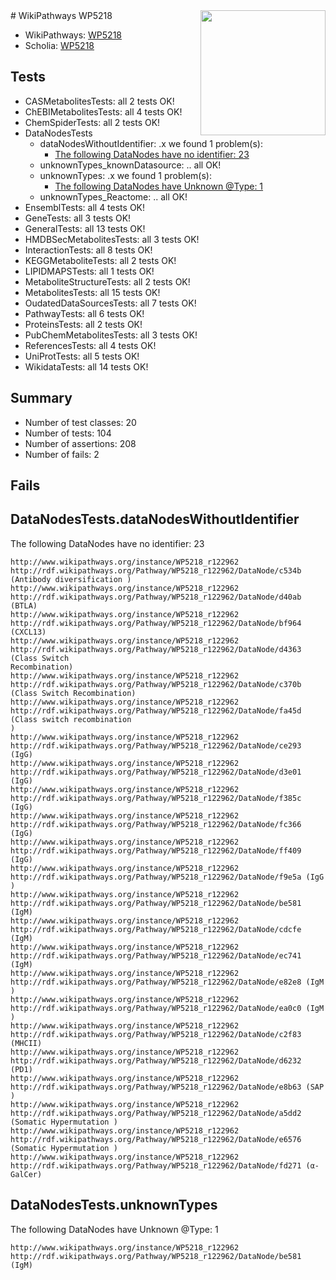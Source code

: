<img style="float: right; width: 200px" src="https://upload.wikimedia.org/wikipedia/commons/thumb/8/83/Wplogo_with_text_500.png/640px-Wplogo_with_text_500.png" />
# WikiPathways WP5218

* WikiPathways: [WP5218](https://new.wikipathways.org/pathways/WP5218)
* Scholia: [WP5218](https://scholia.toolforge.org/wikipathways/WP5218)
## Tests
* CASMetabolitesTests: all 2 tests OK!
* ChEBIMetabolitesTests: all 4 tests OK!
* ChemSpiderTests: all 2 tests OK!
* DataNodesTests
    * dataNodesWithoutIdentifier: .x we found 1 problem(s):
        * [The following DataNodes have no identifier: 23](#8792c4b2)
    * unknownTypes_knownDatasource: .. all OK!
    * unknownTypes: .x we found 1 problem(s):
        * [The following DataNodes have Unknown @Type: 1](#839973df)
    * unknownTypes_Reactome: .. all OK!
* EnsemblTests: all 4 tests OK!
* GeneTests: all 3 tests OK!
* GeneralTests: all 13 tests OK!
* HMDBSecMetabolitesTests: all 3 tests OK!
* InteractionTests: all 8 tests OK!
* KEGGMetaboliteTests: all 2 tests OK!
* LIPIDMAPSTests: all 1 tests OK!
* MetaboliteStructureTests: all 2 tests OK!
* MetabolitesTests: all 15 tests OK!
* OudatedDataSourcesTests: all 7 tests OK!
* PathwayTests: all 6 tests OK!
* ProteinsTests: all 2 tests OK!
* PubChemMetabolitesTests: all 3 tests OK!
* ReferencesTests: all 4 tests OK!
* UniProtTests: all 5 tests OK!
* WikidataTests: all 14 tests OK!


## Summary

* Number of test classes: 20
* Number of tests: 104
* Number of assertions: 208
* Number of fails: 2

## Fails

<a name="8792c4b2" />

## DataNodesTests.dataNodesWithoutIdentifier

The following DataNodes have no identifier: 23
```
http://www.wikipathways.org/instance/WP5218_r122962 http://rdf.wikipathways.org/Pathway/WP5218_r122962/DataNode/c534b (Antibody diversification )
http://www.wikipathways.org/instance/WP5218_r122962 http://rdf.wikipathways.org/Pathway/WP5218_r122962/DataNode/d40ab (BTLA)
http://www.wikipathways.org/instance/WP5218_r122962 http://rdf.wikipathways.org/Pathway/WP5218_r122962/DataNode/bf964 (CXCL13)
http://www.wikipathways.org/instance/WP5218_r122962 http://rdf.wikipathways.org/Pathway/WP5218_r122962/DataNode/d4363 (Class Switch 
Recombination)
http://www.wikipathways.org/instance/WP5218_r122962 http://rdf.wikipathways.org/Pathway/WP5218_r122962/DataNode/c370b (Class Switch Recombination)
http://www.wikipathways.org/instance/WP5218_r122962 http://rdf.wikipathways.org/Pathway/WP5218_r122962/DataNode/fa45d (Class switch recombination
)
http://www.wikipathways.org/instance/WP5218_r122962 http://rdf.wikipathways.org/Pathway/WP5218_r122962/DataNode/ce293 (IgG)
http://www.wikipathways.org/instance/WP5218_r122962 http://rdf.wikipathways.org/Pathway/WP5218_r122962/DataNode/d3e01 (IgG)
http://www.wikipathways.org/instance/WP5218_r122962 http://rdf.wikipathways.org/Pathway/WP5218_r122962/DataNode/f385c (IgG)
http://www.wikipathways.org/instance/WP5218_r122962 http://rdf.wikipathways.org/Pathway/WP5218_r122962/DataNode/fc366 (IgG)
http://www.wikipathways.org/instance/WP5218_r122962 http://rdf.wikipathways.org/Pathway/WP5218_r122962/DataNode/ff409 (IgG)
http://www.wikipathways.org/instance/WP5218_r122962 http://rdf.wikipathways.org/Pathway/WP5218_r122962/DataNode/f9e5a (IgG
)
http://www.wikipathways.org/instance/WP5218_r122962 http://rdf.wikipathways.org/Pathway/WP5218_r122962/DataNode/be581 (IgM)
http://www.wikipathways.org/instance/WP5218_r122962 http://rdf.wikipathways.org/Pathway/WP5218_r122962/DataNode/cdcfe (IgM)
http://www.wikipathways.org/instance/WP5218_r122962 http://rdf.wikipathways.org/Pathway/WP5218_r122962/DataNode/ec741 (IgM)
http://www.wikipathways.org/instance/WP5218_r122962 http://rdf.wikipathways.org/Pathway/WP5218_r122962/DataNode/e82e8 (IgM
)
http://www.wikipathways.org/instance/WP5218_r122962 http://rdf.wikipathways.org/Pathway/WP5218_r122962/DataNode/ea0c0 (IgM
)
http://www.wikipathways.org/instance/WP5218_r122962 http://rdf.wikipathways.org/Pathway/WP5218_r122962/DataNode/c2f83 (MHCII)
http://www.wikipathways.org/instance/WP5218_r122962 http://rdf.wikipathways.org/Pathway/WP5218_r122962/DataNode/d6232 (PD1)
http://www.wikipathways.org/instance/WP5218_r122962 http://rdf.wikipathways.org/Pathway/WP5218_r122962/DataNode/e8b63 (SAP
)
http://www.wikipathways.org/instance/WP5218_r122962 http://rdf.wikipathways.org/Pathway/WP5218_r122962/DataNode/a5dd2 (Somatic Hypermutation )
http://www.wikipathways.org/instance/WP5218_r122962 http://rdf.wikipathways.org/Pathway/WP5218_r122962/DataNode/e6576 (Somatic Hypermutation )
http://www.wikipathways.org/instance/WP5218_r122962 http://rdf.wikipathways.org/Pathway/WP5218_r122962/DataNode/fd271 (α-GalCer)
```

<a name="839973df" />

## DataNodesTests.unknownTypes

The following DataNodes have Unknown @Type: 1
```
http://www.wikipathways.org/instance/WP5218_r122962 http://rdf.wikipathways.org/Pathway/WP5218_r122962/DataNode/be581 (IgM)
```

